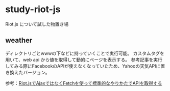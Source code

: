 # study-riot-js

Riot.js について試した物置き場

## weather
ディレクトリごとwwwの下などに持っていくことで実行可能。
カスタムタグを用いて、web api から値を取得して動的にページを表示する。
参考記事を実行してみる際にFacebookのAPIが使えなくなっていたため、Yahooの天気APIに置き換えたバージョン。

参考：[Riot.jsでAjaxではなくFetchを使って標準的なやりかたでAPIを取得する](https://qiita.com/aggre/items/c36d8fe34551569e2e6f)
